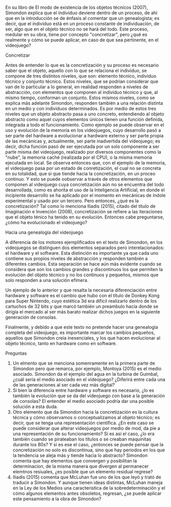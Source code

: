 
En su libro de El modo de existencia de los objetos técnicos (2007), Simondon explica que el individuo deviene dentro de un proceso, de ahí que en la introducción se de énfasis al comentar que un genealogista; es decir, que el individuo está en un proceso constante de individuación, de ser, algo que en el objeto técnico no se hará del todo. Este proceso, medular en su obra, tiene por concepto "concretizar", pero ¿qué es realmente y cómo se puede aplicar, en caso de que sea pertinente, en el videojuego?

Concretizar

Antes de entender lo que es la concretización y su proceso es necesario saber que el objeto, aquello con lo que se relaciona el individuo, se compone de tres distintos niveles, que son: elemento técnico, individuo técnico y conjunto técnico. Estos niveles, que se podrían considerar que van de lo particular a lo general, en realidad responden a niveles de abstracción, con elementos que componen al individuo técnico y que, al mismo tiempo, conforman un conjunto. Estos mismos niveles, como se explica más adelante Simondon, responden también a una relación distinta en un medio y con individuos determinados. 
Es por medio de estos tres niveles que un objeto abstracto pasa a uno concreto, entendiendo al objeto abstracto como aquel cuyos elementos únicos tienen una función definida, integrada a todo el funcionamiento. Como ejemplo se puede observar en el uso y evolución de la memoria en los videojuegos, cuyo desarrollo pasó a ser parte del hardware a evolucionar a hardware externo y ser parte propia de las mecánicas y, actualmente, ser parte inadvertida del videojuego; es decir, dicha función pasó de ser ejecutada por un solo componente a ser parte misma del videojuego, realizado por diversos componentes como la "nube", la memoria caché (realizada por el CPU), o la misma memoria ejecutada en local. 
Se observa entonces que, con el ejemplo de la memoria, el videojuego pasa por un estado de conretización, el cual no se concreta en su totalidad, que si que tiende hacia la concretización, en un proceo continuo. Y esto se puede oobservar a través de otros elementos que componen al videojuego cuya concretización aún no se encuentra del todo desarrollada, como es ahorita el uso de la Inteligencia Artificial, en donde el incipiente desarrollo se ha aplicado por el momento en mecánicas de índole experimental y usado por un tercero. 
Pero entonces, ¿qué es la concretización? Tal como lo menciona Iliadis (2015), citado del título de Imaginación e Invención (2008), concretización se refiere a las iteraciones que el objeto ténico ha tenido en su evolución. Entonces cabe preguntarse, ¿cómo ha evolucionado el videojuego?

Hacia una genealogía del videojuego

A diferencia de los motores ejemplificados en el texto de Simondon, en los videojuegos se distinguen dos elementos separados pero interelacionados: el hardware y el software. Esta distinción es importante ya que cada uno contiene sus propios niveles de abstracción y responden también a diferentes cambios. Esta separación se hace aún más evidente cuando se considera que son los cambios grandes y discontinuos los que permiten la evolución del objeto técnico y no los continuos y pequeños, mismos que solo responden a una solución efímera. 

Un ejemplo de lo anterior y que resalta la necesaria diferenciación entre hardware y software es el cambio que hubo con el título de Donkey Kong para Super Nintendo, cuyo estética 3d era dificil realizarlo dentro de los cartuchos de 32 bits y que marcó también un preambulo hacia donde se dirigía el mercado al ser más barato realizar dichos juegos en la siguiente generación de consolas. 

Finalmente, y debido a que este texto no pretende hacer una genealogía completa del videojuego, es importante marcar los cambios pequeños, aquellos que Simondon creía inesenciales, y los que hacen evolucionar al objeto técnico, tanto en hardware como en software. 

Preguntas

1. Un elmento que se menciona somenramente en la primera parte de Simondon pero que remarca, por ejemplo, Montoya (2015) es el medio asociado. Simondon da el ejemplo del agua en la turbina de Guimbal, ¿cuál sería el medio asociado en el videojuego? ¿Diferirá entre cada una de las generaciones al ser cada vez más digital?
2. Si bien la diferencia entre hardware y software es necesario, ¿lo es también la evolución que se da del videojuego con base a la generación de consolas? El entender el medio asociado podría dar una posible solución a esta duda. 
3. Otro elemento que da Simondon hacia la concretización es la cultura técnica y cómo observamos o conceptualizamos al objeto técnico; es decir, que se tenga una representación científica. ¿En este caso se puede considerar que alterar videojuegos por medio de mod, da pie a una representación de su funcionamiento? Sí es así el caso, ¿lo era también cuando se pirateaban los títulos o se creaban maquinitas durante los 80s? Y si es ese el caso, ¿entonces se puede pensar que la concretización no solo es discontinua, sino que hay periodos en los que la tendencia se aleja más y tiende hacia lo abstracto? Simondon comenta que hay elementos que convergen y posibilitan la determinacion, de la misma manera que divergen al permanecer elemtnos resiuales, ¿es posible que un elemento residual regrese?
4. Iliadis (2015) comenta que McLuhan fue uno de los que leyó y trató de traducir a Simondon. Y aunque tienen ideas distintas, McLuhan maneja en la Ley de los Medios una caracteristica de la sobredeterminación y el cómo algunos elementos antes obsoletos, regresan, ¿se puede aplicar este pensamiento a la obra de Simondon?
